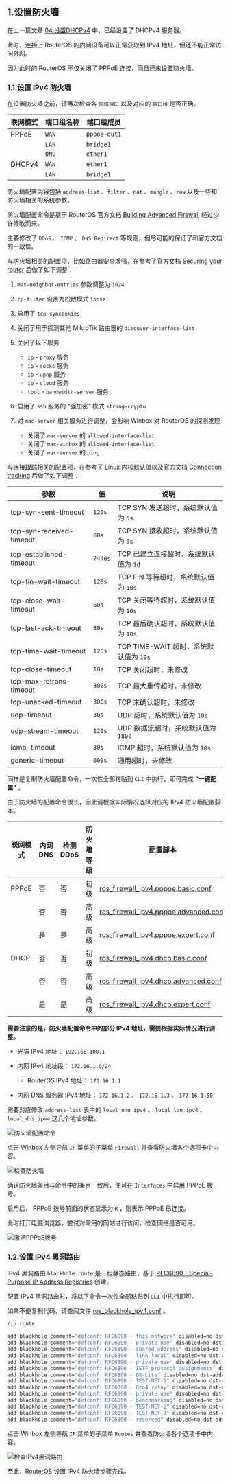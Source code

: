 ## 1.设置防火墙

在上一篇文章 [04.设置DHCPv4](./04.设置DHCPv4.md) 中，已经设置了 DHCPv4 服务器。  

此时，连接上 RouterOS 的内网设备可以正常获取到 IPv4 地址，但还不能正常访问外网。  

因为此时的 RouterOS 不仅关闭了 PPPoE 连接，而且还未设置防火墙。  

### 1.1.设置 IPv4 防火墙

在设置防火墙之前，请再次检查各 `网络接口` 以及对应的 `端口组` 是否正确。  

|联网模式|端口组名称|端口组成员|
|--|--|--|
|PPPoE|`WAN`|`pppoe-out1`|
||`LAN`|`bridge1`|
||`ONU`|`ether1`|
|DHCPv4|`WAN`|`ether1`|
||`LAN`|`bridge1`|

防火墙配置内容包括 `address-list` 、`filter` 、`nat` 、`mangle` 、`raw` 以及一些和防火墙相关的系统参数。  

防火墙配置命令是基于 RouterOS 官方文档 [Building Advanced Firewall](https://help.mikrotik.com/docs/display/ROS/Building+Advanced+Firewall) 经过少许修改而来。  

主要修改了 `DDoS` 、 `ICMP` 、 `DNS Redirect` 等规则，但尽可能的保证了和官方文档的一致性。  

与防火墙相关的配置项，比如路由器安全增强，在参考了官方文档 [Securing your router](https://help.mikrotik.com/docs/display/ROS/Securing+your+router) 后做了如下调整：  

1. `max-neighbor-entries` 参数调整为 `1024`  

2. `rp-filter` 设置为松散模式 `loose`  

3. 启用了 `tcp-syncookies`  

4. 关闭了用于探测其他 MikroTik 路由器的 `discover-interface-list`  

5. 关闭了以下服务  
   - `ip` - `proxy` 服务  
   - `ip` - `socks` 服务  
   - `ip` - `upnp` 服务  
   - `ip` - `cloud` 服务  
   - `tool` - `bandwidth-server` 服务  

6. 启用了 `ssh` 服务的 “强加密” 模式 `strong-crypto`  

7. 对 `mac-server` 相关服务进行调整，会影响 Winbox 对 RouterOS 的探测发现  
   - 关闭了 `mac-server` 的 `allowed-interface-list`  
   - 关闭了 `mac-winbox` 的 `allowed-interface-list`  
   - 关闭了 `mac-server` 的 `ping`  

与连接跟踪相关的配置项，在参考了 Linux 内核默认值以及官方文档 [Connection tracking](https://help.mikrotik.com/docs/display/ROS/Connection+tracking) 后做了如下调整：  

|参数|值|说明|
|--|--|--|
|tcp-syn-sent-timeout|`120s`|TCP SYN 发送超时，系统默认值为 `5s` |
|tcp-syn-received-timeout|`60s`|TCP SYN 接收超时，系统默认值为 `5s` |
|tcp-established-timeout|`7440s`|TCP 已建立连接超时，系统默认值为 `1d` |
|tcp-fin-wait-timeout|`120s`|TCP FIN 等待超时，系统默认值为 `10s` |
|tcp-close-wait-timeout|`60s`|TCP 关闭等待超时，系统默认值为 `10s` |
|tcp-last-ack-timeout|`30s`|TCP 最后确认超时，系统默认值为 `10s` |
|tcp-time-wait-timeout|`120s`|TCP TIME-WAIT 超时，系统默认值为 `10s` |
|tcp-close-timeout|`10s`|TCP 关闭超时，未修改|
|tcp-max-retrans-timeout|`300s`|TCP 最大重传超时，未修改|
|tcp-unacked-timeout|`300s`|TCP 未确认超时，未修改|
|udp-timeout|`30s`|UDP 超时，系统默认值为 `10s` |
|udp-stream-timeout|`120s`|UDP 数据流超时，系统默认值为 `180s` |
|icmp-timeout|`30s`|ICMP 超时，系统默认值为 `10s` |
|generic-timeout|`600s`|通用超时，未修改 |

同样是复制防火墙配置命令，一次性全部粘贴到 `CLI` 中执行，即可完成 **“一键配置”** 。  

由于防火墙的配置命令很长，因此请根据实际情况选择对应的 IPv4 防火墙配置脚本。  

|联网模式|内网 DNS |检测 DDoS |防火墙等级|配置脚本|
|--|--|--|--|--|
|PPPoE|否|否|初级|[ros_firewall_ipv4.pppoe.basic.conf](./src/firewall/ros_firewall_ipv4.pppoe.basic.conf)|
||否|否|高级|[ros_firewall_ipv4.pppoe.advanced.conf](./src/firewall/ros_firewall_ipv4.pppoe.advanced.conf)|
||是|是|高级|[ros_firewall_ipv4.pppoe.expert.conf](./src/firewall/ros_firewall_ipv4.pppoe.expert.conf)|
|DHCP|否|否|初级|[ros_firewall_ipv4.dhcp.basic.conf](./src/firewall/ros_firewall_ipv4.dhcp.basic.conf)|
||否|否|高级|[ros_firewall_ipv4.dhcp.advanced.conf](./src/firewall/ros_firewall_ipv4.dhcp.advanced.conf)|
||是|是|高级|[ros_firewall_ipv4.dhcp.expert.conf](./src/firewall/ros_firewall_ipv4.dhcp.expert.conf)|

**需要注意的是，防火墙配置命令中的部分 IPv4 地址，需要根据实际情况进行调整。**   

- 光猫 IPv4 地址： `192.168.100.1`

- 内网 IPv4 地址段： `172.16.1.0/24`
  - RouterOS IPv4 地址： `172.16.1.1`

- 内网 DNS 服务器 IPv4 地址： `172.16.1.2` 、 `172.16.1.3` 、 `172.16.1.50`

需要对应修改 `address-list` 表中的 `local_onu_ipv4` 、 `local_lan_ipv4` 、 `local_dns_ipv4` 这几个地址参数。  

![防火墙配置命令](img/p05/cli_firewall.png)

点击 Winbox 左侧导航 `IP` 菜单的子菜单 `Firewall` 并查看防火墙各个选项卡中内容。  

![检查防火墙](img/p05/wb_check_firewall.jpeg)

确认防火墙条目与命令中的条目一致后，便可在 `Interfaces` 中启用 PPPoE 拨号。  

启用后， PPPoE 拨号前面的状态显示为 ` R ` ，则表示 PPPoE 已连接。  

此时打开电脑浏览器，尝试对常用的网站进行访问，检查网络是否可用。  

![激活PPPoE拨号](img/p05/wb_enable_pppoe.jpeg)

### 1.2.设置 IPv4 黑洞路由

IPv4 黑洞路由 `blackhole route` 是一组静态路由，基于 [RFC6890 - Special-Purpose IP Address Registries](https://www.rfc-editor.org/rfc/rfc6890) 创建。  

配置 IPv4 黑洞路由时，将以下命令一次性全部粘贴到 `CLI` 中执行即可。  

如果不便复制代码，请查阅文件 [ros_blackhole_ipv4.conf](./src/firewall/ros_blackhole_ipv4.conf) 。  

```bash
/ip route

add blackhole comment="defconf: RFC6890 - this network" disabled=no dst-address=0.0.0.0/8
add blackhole comment="defconf: RFC6890 - private use" disabled=no dst-address=10.0.0.0/8
add blackhole comment="defconf: RFC6890 - shared address" disabled=no dst-address=100.64.0.0/10
add blackhole comment="defconf: RFC6890 - link local" disabled=no dst-address=169.254.0.0/16
add blackhole comment="defconf: RFC6890 - private use" disabled=no dst-address=172.16.0.0/12
add blackhole comment="defconf: RFC6890 - IETF protocol assignments" disabled=no dst-address=192.0.0.0/24
add blackhole comment="defconf: RFC6890 - DS-Lite" disabled=no dst-address=192.0.0.0/29
add blackhole comment="defconf: RFC6890 - TEST-NET-1" disabled=no dst-address=192.0.2.0/24
add blackhole comment="defconf: RFC6890 - 6to4 relay" disabled=no dst-address=192.88.99.0/24
add blackhole comment="defconf: RFC6890 - private use" disabled=no dst-address=192.168.0.0/16
add blackhole comment="defconf: RFC6890 - benchmarking" disabled=no dst-address=198.18.0.0/15
add blackhole comment="defconf: RFC6890 - TEST-NET-2" disabled=no dst-address=198.51.100.0/24
add blackhole comment="defconf: RFC6890 - TEST-NET-3" disabled=no dst-address=203.0.113.0/24
add blackhole comment="defconf: RFC6890 - reserved" disabled=no dst-address=240.0.0.0/4
```

点击 Winbox 左侧导航 `IP` 菜单的子菜单 `Routes` 并查看防火墙各个选项卡中内容。  

![检查IPv4黑洞路由](img/p05/wb_check_ipv4_blackhole.jpeg)

至此，RouterOS 设置 IPv4 防火墙步骤完成。  

